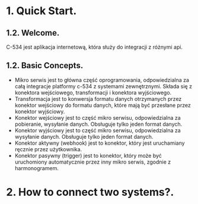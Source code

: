 # 1. Quick Start.
## 1.2. Welcome.
C-534 jest aplikacja internetową, która służy do integracji z różnymi api. 
## 1.2. Basic Concepts.
* Mikro serwis  jest to główna część oprogramowania, odpowiedzialna za całą integracje platformy c-534 z systemami zewnętrznymi. Składa się z konektora wejściowego, transformacji i konektora wyjściowego.
* Transformacja jest to konwersja formatu danych otrzymanych przez konektor wejściowy do formatu danych, które mają być przesłane przez konektor wyjściowy.
* Konektor wejściowy jest to część mikro serwisu, odpowiedzialna za pobieranie, wysyłanie danych. Obsługuje tylko jeden format danych.
* Konektor wyjściowy jest to część mikro serwisu, odpowiedzialna za wysyłanie danych. Obsługuje tylko jeden format danych.
* Konektor aktywny (webhook) jest to konektor, który jest uruchamiany ręcznie  przez użytkownika.
* Konektor pasywny (trigger) jest to konektor, który może być uruchomiony automatycznie przez inny mikro serwis, zgodnie z harmonogramem.

# 2. How to connect two systems?.